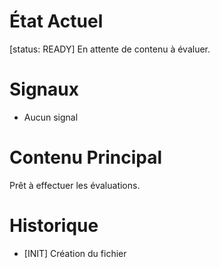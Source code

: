 # État Actuel
[status: READY]
En attente de contenu à évaluer.

# Signaux
- Aucun signal

# Contenu Principal
Prêt à effectuer les évaluations.

# Historique
- [INIT] Création du fichier
